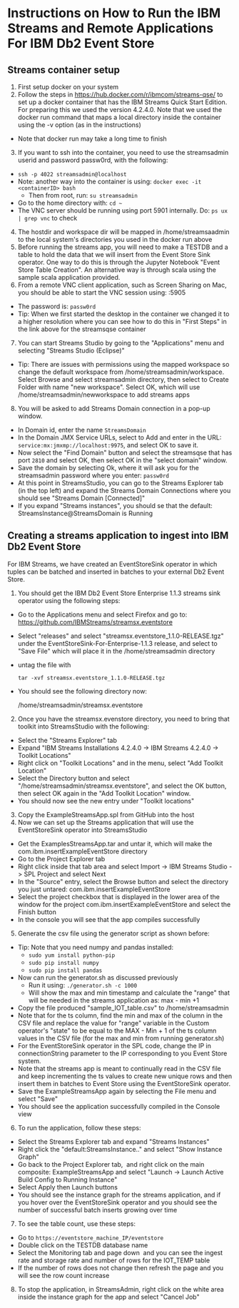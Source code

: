 # Instructions on How to Run the IBM Streams and Remote Applications For IBM Db2 Event Store

## Streams container setup

1. First setup docker on your system
2. Follow the steps in https://hub.docker.com/r/ibmcom/streams-qse/ to set up a docker container that has the IBM Streams Quick Start Edition.
For preparing this we used the version 4.2.4.0. Note that we used the docker run command that maps a local directory inside the container using the -v option (as in the instructions)
  * Note that docker run may take a long time to finish
3. If you want to ssh into the container, you need to use the streamsadmin userid and password passw0rd, with the following:
  * `ssh -p 4022 streamsadmin@localhost`
  * Note: another way into the container is using: `docker exec -it <containerID> bash`
     * Then from root, run: `su streamsadmin`
  * Go to the home directory with: `cd ~`
  * The VNC server should be running using port 5901 internally. Do: `ps ux | grep vnc` to check
4. The hostdir and workspace dir will be mapped in /home/streamsaadmin to the local system's directories you used in the docker run above
5. Before running the streams app, you will need to make a TESTDB and a table to hold the data that we will insert from the Event Store Sink operator.
One way to do this is through the Jupyter Notebook "Event Store Table Creation". An alternative way is through scala using the sample scala application provided.
6. From a remote VNC client application, such as Screen Sharing on Mac, you should be able to start the VNC session using: <IP of where the docker container is running>:5905
  * The password is: `passw0rd`
  * Tip: When we first started the desktop in the container we changed it to a higher resolution where you can see how to do this in "First Steps" in the link above for the streamsqse container
7. You can start Streams Studio by going to the "Applications" menu and selecting "Streams Studio (Eclipse)" 
  * Tip: There are issues with permissions using the mapped workspace so change the default workspace from /home/streamsadmin/workspace. Select Browse and select streamsadmin directory, then select to Create Folder with name "new workspace". Select OK, which will use /home/streamsadmin/newworkspace to add streams apps
8. You will be asked to add Streams Domain connection in a pop-up window. 
  * In Domain id, enter the name `StreamsDomain`
  * In the Domain JMX Service URLs, select to Add and enter in the URL: `service:mx:jmxmp://localhost:9975`, and select OK to save it.
  * Now select the "Find Domain" button and select the streamsqse that has port `2810` and select OK, then select OK in the "select domain" window.
  * Save the domain by selecting Ok, where it will ask you for the streamsadmin password where you enter: `passw0rd`
  * At this point in StreamsStudio, you can go to the Streams Explorer tab (in the top left) and expand the Streams Domain Connections where you should see "Streams Domain [Connected]"
  * If you expand "Streams instances", you should se that the default: StreamsInstance@StreamsDomain is Running

## Creating a streams application to ingest into IBM Db2 Event Store

For IBM Streams, we have created an EventStoreSink operator in which tuples can be batched and inserted in batches to your external Db2 Event Store.

1. You should get the IBM Db2 Event Store Enterprise 1.1.3 streams sink operator using the following steps:
  * Go to the Applications menu and select Firefox and go to: https://github.com/IBMStreams/streamsx.eventstore
  * Select "releases" and select "streamsx.eventstore_1.1.0-RELEASE.tgz" under the EventStoreSink-For-Enterprise-1.1.3 release, and select to "Save File" which will place it in the /home/streamsadmin directory
  * untag the file with

     `tar -xvf streamsx.eventstore_1.1.0-RELEASE.tgz`

  * You should see the following directory now:

     /home/streamsadmin/streamsx.eventstore

2. Once you have the streamsx.evenstore directory, you need to bring that toolkit into StreamsStudio with the following:
  * Select the "Streams Explorer" tab
  * Expand "IBM Streams Installations 4.2.4.0 -> IBM Streams 4.2.4.0 -> Toolkit Locations"
  * Right click on "Toolkit Locations" and in the menu, select "Add Toolkit Location"
  * Select the Directory button and select "/home/streamsadmin/streamsx.eventstore", and select the OK button, then select OK again in the "Add Toolkit Location" window.
  * You should now see the new entry under "Toolkit locations"
3. Copy the ExampleStreamsApp.spl from GitHub into the host
4. Now we can set up the Streams application that will use the EventStoreSink operator into StreamsStudio
  * Get the ExamplesStreamsApp.tar and untar it, which will make the com.ibm.insertExampleEventStore directory
  * Go to the Project Explorer tab
  * Right click inside that tab area and select Import -> IBM Streams Studio -> SPL Project and select Next
  * In the "Source" entry, select the Browse button and select the directory you just untared: com.ibm.insertExampleEventStore
  * Select the project checkbox that is displayed in the lower area of the window for the project com.ibm.insertExampleEventStore and select the Finish button
  * In the console you will see that the app compiles successfully
5. Generate the csv file using the generator script as shown before:
  * Tip: Note that you need numpy and pandas installed:
     * `sudo yum install python-pip`
     * `sudo pip install numpy`
     * `sudo pip install pandas`
  * Now can run the generator.sh as discussed previously
     * Run it using: `./generator.sh -c 1000`
     * Will show the max and min timestamp and calculate the "range" that will be needed in the streams application as: max - min +1
  * Copy the file produced "sample_IOT_table.csv" to /home/streamsadmin
  * Note that for the ts column, find the min and max of the column in the CSV file and replace the value for "range" variable in the Custom operator's "state" to be equal to the MAX - Min + 1 of the ts column values in the CSV file (for the max and min from running generator.sh)
  * For the EventStoreSink operator in the SPL code, change the IP in connectionString parameter to the IP corresponding to you Event Store system.
  * Note that the streams app is meant to continually read in the CSV file and keep incrementing the ts values to create new unique rows and then insert them in batches to Event Store using the EventStoreSink operator.
  * Save the ExampleStreamsApp again by selecting the File menu and select "Save"
  * You should see the application successfully compiled in the Console view
6. To run the application, follow these steps:
  * Select the Streams Explorer tab and expand "Streams Instances"
  * Right click the "default:StreamsInstance.." and select "Show Instance Graph"
  * Go back to the Project Explorer tab,  and right click on the main composite: ExampleStreamsApp and select "Launch -> Launch Active Build Config to Running Instance"
  * Select Apply then Launch buttons
  * You should see the instance graph for the streams application, and if you hover over the EventStoreSink operator and you should see the number of successful batch inserts growing over time
7. To see the table count, use these steps:
  * Go to `https://eventstore_machine_IP/eventstore`
  * Double click on the TESTDB database name
  * Select the Monitoring tab and page down  and you can see the ingest rate and storage rate and number of rows for the IOT_TEMP table
  * If the number of rows does not change then refresh the page and you will see the row count increase
8. To stop the application, in StreamsAdmin, right click on the white area inside the instance graph for the app and select "Cancel Job"
